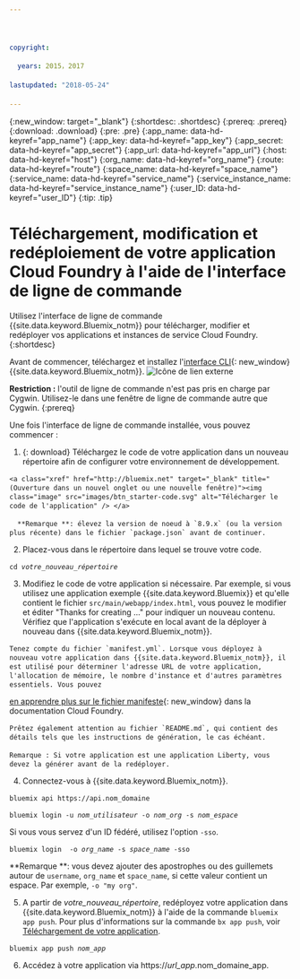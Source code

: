 ```yaml
---



copyright:

  years: 2015，2017

lastupdated: "2018-05-24"

---
```


{:new_window: target="_blank"}
{:shortdesc: .shortdesc}
{:prereq: .prereq}
{:download: .download}
{:pre: .pre}
{:app_name: data-hd-keyref="app_name"}
{:app_key: data-hd-keyref="app_key"}
{:app_secret: data-hd-keyref="app_secret"}
{:app_url: data-hd-keyref="app_url"}
{:host: data-hd-keyref="host"}
{:org_name: data-hd-keyref="org_name"}
{:route: data-hd-keyref="route"}
{:space_name: data-hd-keyref="space_name"}
{:service_name: data-hd-keyref="service_name"}
{:service_instance_name: data-hd-keyref="service_instance_name"}
{:user_ID: data-hd-keyref="user_ID"}
{:tip: .tip}

# Téléchargement, modification et redéploiement de votre application Cloud Foundry à l'aide de l'interface de ligne de commande

Utilisez l'interface de ligne de commande {{site.data.keyword.Bluemix_notm}} pour télécharger, modifier et redéployer vos applications et instances de service Cloud Foundry.
{:shortdesc}

Avant de commencer, téléchargez et installez l'[interface CLI](/docs/cli/index.html#overview){: new_window} {{site.data.keyword.Bluemix_notm}}. ![Icône de lien externe](../../icons/launch-glyph.svg "Icône de lien externe")

**Restriction :** l'outil de ligne de commande n'est pas pris en charge par Cygwin. Utilisez-le dans une fenêtre de ligne de commande autre que Cygwin.
{:prereq}

Une fois l'interface de ligne de commande installée, vous pouvez commencer :

  1. {: download} Téléchargez le code de votre application dans un nouveau répertoire afin de configurer votre environnement de développement.

    <a class="xref" href="http://bluemix.net" target="_blank" title="(Ouverture dans un nouvel onglet ou une nouvelle fenêtre)"><img class="image" src="images/btn_starter-code.svg" alt="Télécharger le code de l'application" /> </a>

      **Remarque **: élevez la version de noeud à `8.9.x` (ou la version plus récente) dans le fichier `package.json` avant de continuer.

  2. Placez-vous dans le répertoire dans lequel se trouve votre code.

  <pre class="pre"><code class="hljs">cd <var class="keyword varname">votre_nouveau_répertoire</var></code></pre>

  3.  Modifiez le code de votre application si nécessaire. Par exemple, si vous utilisez une application exemple {{site.data.keyword.Bluemix}} et qu'elle contient le fichier `src/main/webapp/index.html`, vous pouvez le modifier et éditer "Thanks for creating ..." pour indiquer un nouveau contenu. Vérifiez que l'application s'exécute en local avant de la déployer à nouveau dans {{site.data.keyword.Bluemix_notm}}.

    Tenez compte du fichier `manifest.yml`. Lorsque vous déployez à nouveau votre application dans {{site.data.keyword.Bluemix_notm}}, il est utilisé pour déterminer l'adresse URL de votre application, l'allocation de mémoire, le nombre d'instance et d'autres paramètres essentiels. Vous pouvez
[en apprendre plus sur le fichier manifeste](https://docs.cloudfoundry.org/devguide/deploy-apps/manifest.html){: new_window} dans la
documentation Cloud Foundry.

    Prêtez également attention au fichier `README.md`, qui contient des détails tels que les instructions de génération, le cas échéant.

    Remarque : Si votre application est une application Liberty, vous devez la générer avant de la redéployer.

  4. Connectez-vous à {{site.data.keyword.Bluemix_notm}}.

  <pre class="pre"><code class="hljs">bluemix api https://api.<span class="keyword" data-hd-keyref="DomainName">nom_domaine</span></code></pre>

  <pre class="pre"><code class="hljs">bluemix login -u <var class="keyword varname" data-hd-keyref="user_ID">nom_utilisateur</var> -o <var class="keyword varname" data-hd-keyref="org_name">nom_org</var> -s <var class="keyword varname" data-hd-keyref="space_name">nom_espace</var></code></pre>

  Si vous vous servez d'un ID fédéré, utilisez l'option `-sso`.

  <pre class="pre"><code class="hljs">bluemix login  -o <var class="keyword varname" data-hd-keyref="org_name">org_name</var> -s <var class="keyword varname" data-hd-keyref="space_name">space_name</var> -sso</code></pre>

  **Remarque **: vous devez ajouter des apostrophes ou des guillemets autour de `username`, `org_name` et `space_name`, si cette valeur contient un espace. Par exemple, `-o "my org"`.

  5. A partir de <var class="keyword varname">votre_nouveau_répertoire</var>, redéployez votre application dans {{site.data.keyword.Bluemix_notm}} à l'aide de la commande `bluemix app push`. Pour plus d'informations sur la commande `bx app push`, voir [Téléchargement de votre application](/docs/starters/upload_app.html).

  <pre class="pre"><code class="hljs">bluemix app push <var class="keyword varname" data-hd-keyref="app_name">nom_app</var></code></pre>

  6. Accédez à votre application via https://<var class="keyword varname" data-hd-keyref="app_url">url_app</var>.<span class="keyword" data-hd-keyref="APPDomain">nom_domaine_app</span>.

